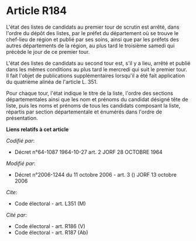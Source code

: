 # Article R184

L'état des listes de candidats au premier tour de scrutin est arrêté, dans l'ordre du dépôt des listes, par le préfet du
département où se trouve le chef-lieu de région et publié par ses soins, ainsi que par les préfets des autres départements de
la région, au plus tard le troisième samedi qui précède le jour de ce premier tour.

L'état des listes de candidats au second tour est, s'il y a lieu, arrêté et publié dans les mêmes conditions au plus tard le
mercredi qui suit le premier tour. Il fait l'objet de publications supplémentaires lorsqu'il a été fait application du
quatrième alinéa de l'article L. 351.

Pour chaque tour, l'état indique le titre de la liste, l'ordre des sections départementales ainsi que les nom et prénoms du
candidat désigné tête de liste, puis les noms et prénoms de tous les candidats composant la liste, répartis par section
départementale et énumérés dans l'ordre de présentation.

**Liens relatifs à cet article**

_Codifié par_:

  - Décret n°64-1087 1964-10-27 art. 2 JORF 28 OCTOBRE 1964

_Modifié par_:

  - Décret n°2006-1244 du 11 octobre 2006 - art. 3 () JORF 13 octobre 2006

_Cite_:

  - Code électoral - art. L351 (M)

_Cité par_:

  - Code électoral - art. R186 (V)
  - Code électoral - art. R187 (Ab)

